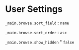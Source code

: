 User Settings
=============

`_main.browse.sort_field` : `name`

`_main.browse.sort_order` : `asc`

`_main.browse.show_hidden` " `false`

